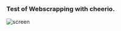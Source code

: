 ### Test of Webscrapping with cheerio.

![screen](https://i.gyazo.com/d86f0246e17758469b3f141b9925db81.png)
